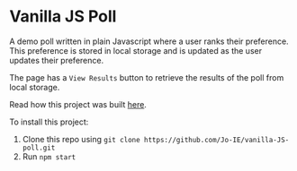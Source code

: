 # Vanilla JS Poll

A demo poll written in plain Javascript where a user ranks their preference. This preference is stored in local storage and is updated as the user updates their preference.

The page has a `View Results` button to retrieve the results of the poll from local storage.

Read how this project was built [here](https://medium.com/@joie.software/exploring-the-html-drag-and-drop-api-using-plain-javascript-part-1-42f603cce90d).

To install this project:

1. Clone this repo using `git clone https://github.com/Jo-IE/vanilla-JS-poll.git`
2. Run `npm start`
